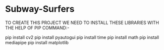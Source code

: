 # Subway-Surfers

TO CREATE THIS PROJECT WE NEED TO INSTALL THESE LIBRARIES WITH THE HELP OF PIP COMMAND:-

pip install cv2
pip install pyautogui
pip install time
pip install math
pip install mediapipe
pip install matplotlib
